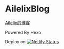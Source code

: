 # AilelixBlog
[Ailelix的博客](https://blog.ailelix.tech)

Powered By Hexo

Deploy on [![Netlify Status](https://api.netlify.com/api/v1/badges/6ab2e371-0b8c-4f0e-9952-55d8a9ed993f/deploy-status)](https://app.netlify.com/sites/ailelixblog/deploys)

